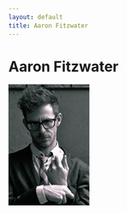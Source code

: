```yaml
---
layout: default
title: Aaron Fitzwater
---
```

# Aaron Fitzwater

![profile](/img/profiles/aaron-fitzwater.jpg)
